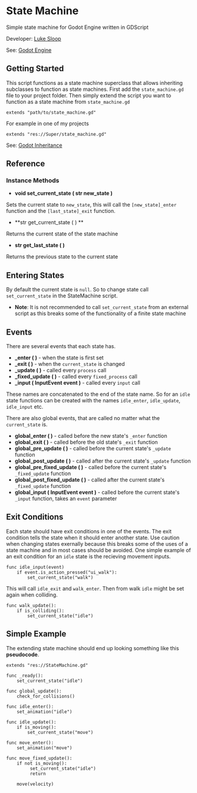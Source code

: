 # State Machine
Simple state machine for Godot Engine written in GDScript

Developer: [Luke Sloop](https://github.com/LightBoat9)

See: [Godot Engine](https://godotengine.org/) 

## Getting Started
This script functions as a state machine superclass that allows inheriting subclasses to function as state machines. First add the `state_machine.gd` file to your project folder. Then simply extend the script you want to function as a state machine from `state_machine.gd`

```
extends "path/to/state_machine.gd"
```
For example in one of my projects
```
extends "res://Super/state_machine.gd"
```
See: [Godot Inheritance](https://godot.readthedocs.io/en/stable/learning/scripting/gdscript/gdscript_basics.html#inheritance)

## Reference
### **Instance Methods**

- **void set_current_state ( str new_state )**

Sets the current state to `new_state`, this will call the `[new_state]_enter` function and the `[last_state]_exit` function.

- **str get_current_state ( ) **

Returns the current state of the state machine

- **str get_last_state ( )**

Returns the previous state to the current state

## Entering States
By default the current state is `null`. So to change state call `set_current_state` in the StateMachine script. 

- **Note**: It is not recommended to call `set_current_state` from an external script as this breaks some of the functionality of a finite state machine

## Events
There are several events that each state has.
- **_enter ( )** - when the state is first set
- **_exit ( )** - when the `current_state` is changed
- **_update ( )** - called every `process` call
- **_fixed_update ( )** - called every `fixed_process` call
- **_input ( InputEvent event )** - called every `input` call

These names are concatenated to the end of the state name. So for an `idle` state functions can be created with the names `idle_enter`, `idle_update`, `idle_input` etc.

There are also global events, that are called no matter what the `current_state` is.
- **global_enter ( )** - called before the new state's `_enter` function
- **global_exit ( )** - called before the old state's `_exit` function
- **global_pre_update ( )** - called before the current state's `_update` function
- **global_post_update ( )** - called after the current state's `_update` function
- **global_pre_fixed_update ( )** - called before the current state's `_fixed_update` function
- **global_post_fixed_update ( )** - called after the current state's `_fixed_update` function
- **global_input ( InputEvent event )** - called before the current state's `_input` function, takes an `event` parameter

## Exit Conditions
Each state should have exit conditions in one of the events. The exit condition tells the state when it should enter another state. Use caution when changing states exernally because this breaks some of the uses of a state machine and in most cases should be avoided. One simple example of an exit condition for an `idle` state is the recieving movement inputs.
```
func idle_input(event)
    if event.is_action_pressed("ui_walk"):
        set_current_state("walk")
```
This will call `idle_exit` and `walk_enter`. Then from walk `idle` might be set again when colliding.
```
func walk_update():
    if is_colliding():
        set_current_state("idle")
```

## Simple Example
The extending state machine should end up looking something like this **pseudocode**.
```
extends "res://StateMachine.gd"

func _ready():
    set_current_state("idle")
    
func global_update():
    check_for_collisions()    

func idle_enter():
    set_animation("idle")
    
func idle_update():
    if is_moving():
        set_current_state("move")
        
func move_enter():
    set_animation("move")
    
func move_fixed_update():
    if not is_moving():
         set_current_state("idle")
         return
        
    move(velocity)
```
